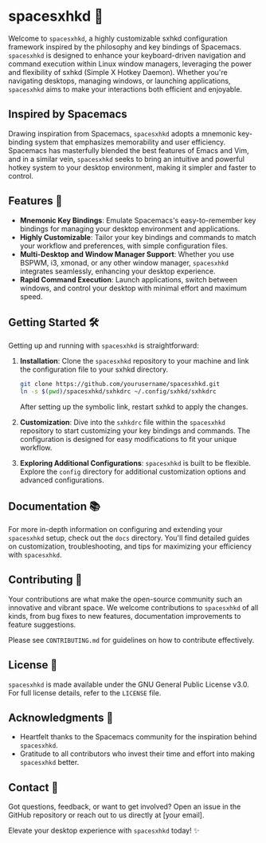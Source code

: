 # spacesxhkd 🌌

Welcome to `spacesxhkd`, a highly customizable sxhkd configuration framework inspired by the philosophy and key bindings of Spacemacs. `spacesxhkd` is designed to enhance your keyboard-driven navigation and command execution within Linux window managers, leveraging the power and flexibility of sxhkd (Simple X Hotkey Daemon). Whether you're navigating desktops, managing windows, or launching applications, `spacesxhkd` aims to make your interactions both efficient and enjoyable.

## Inspired by Spacemacs

Drawing inspiration from Spacemacs, `spacesxhkd` adopts a mnemonic key-binding system that emphasizes memorability and user efficiency. Spacemacs has masterfully blended the best features of Emacs and Vim, and in a similar vein, `spacesxhkd` seeks to bring an intuitive and powerful hotkey system to your desktop environment, making it simpler and faster to control.

## Features 🚀

- **Mnemonic Key Bindings**: Emulate Spacemacs's easy-to-remember key bindings for managing your desktop environment and applications.
- **Highly Customizable**: Tailor your key bindings and commands to match your workflow and preferences, with simple configuration files.
- **Multi-Desktop and Window Manager Support**: Whether you use BSPWM, i3, xmonad, or any other window manager, `spacesxhkd` integrates seamlessly, enhancing your desktop experience.
- **Rapid Command Execution**: Launch applications, switch between windows, and control your desktop with minimal effort and maximum speed.

## Getting Started 🛠️

Getting up and running with `spacesxhkd` is straightforward:

1. **Installation**:
    Clone the `spacesxhkd` repository to your machine and link the configuration file to your sxhkd directory.

    ```bash
    git clone https://github.com/yourusername/spacesxhkd.git
    ln -s $(pwd)/spacesxhkd/sxhkdrc ~/.config/sxhkd/sxhkdrc
    ```

    After setting up the symbolic link, restart sxhkd to apply the changes.

2. **Customization**:
    Dive into the `sxhkdrc` file within the `spacesxhkd` repository to start customizing your key bindings and commands. The configuration is designed for easy modifications to fit your unique workflow.

3. **Exploring Additional Configurations**:
    `spacesxhkd` is built to be flexible. Explore the `config` directory for additional customization options and advanced configurations.

## Documentation 📚

For more in-depth information on configuring and extending your `spacesxhkd` setup, check out the `docs` directory. You'll find detailed guides on customization, troubleshooting, and tips for maximizing your efficiency with `spacesxhkd`.

## Contributing 🤝

Your contributions are what make the open-source community such an innovative and vibrant space. We welcome contributions to `spacesxhkd` of all kinds, from bug fixes to new features, documentation improvements to feature suggestions.

Please see `CONTRIBUTING.md` for guidelines on how to contribute effectively.

## License 📄

`spacesxhkd` is made available under the GNU General Public License v3.0. For full license details, refer to the `LICENSE` file.

## Acknowledgments 💫

- Heartfelt thanks to the Spacemacs community for the inspiration behind `spacesxhkd`.
- Gratitude to all contributors who invest their time and effort into making `spacesxhkd` better.

## Contact 📩

Got questions, feedback, or want to get involved? Open an issue in the GitHub repository or reach out to us directly at [your email].

Elevate your desktop experience with `spacesxhkd` today! ✨
